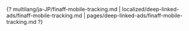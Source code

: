 {? multilang/ja-JP/finaff-mobile-tracking.md | localized/deep-linked-ads/finaff-mobile-tracking.md | pages/deep-linked-ads/finaff-mobile-tracking.md ?}
